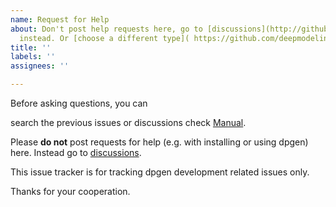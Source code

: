 ```yaml
---
name: Request for Help
about: Don't post help requests here, go to [discussions](http://github.com/deepmodeling/dpgen/discussions)
  instead. Or [choose a different type]( https://github.com/deepmodeling/dpgen/issues/new/choose).
title: ''
labels: ''
assignees: ''

---
```


Before asking questions, you can

search the previous issues or discussions
check [Manual](https://github.com/deepmodeling/dpgen).

Please **do not** post requests for help (e.g. with installing or using dpgen) here.
Instead go to [discussions](https://github.com/deepmodeling/dpgen/discussions).

This issue tracker is for tracking dpgen development related issues only.

Thanks for your cooperation.
